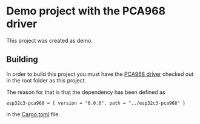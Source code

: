 # Demo project with the PCA968 driver
This project was created as demo.

## Building
In order to build this project you must have the [PCA968 driver](https://github.com/ShoofLLC/esp32c3-pca968.git) checked out in the root folder as this project.

The reason for that is that the dependency has been defined as
```
esp32c3-pca968 = { version = "0.0.0", path = "../esp32c3-pca968" }
```
in the [Cargo.toml](Cargo.toml) file.
